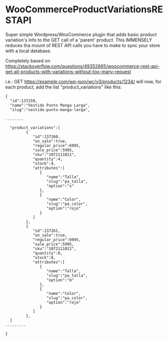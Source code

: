 # WooCommerceProductVariationsRESTAPI

Super simple Wordpress/WooCommerce plugin that adds basic product variation's info to the GET call of a 'parent' product.
This IMMENSELY reduces tha mount of REST API calls you have to make to sync your store with a local database.

Completely based on https://stackoverflow.com/questions/49352665/woocommerce-rest-api-get-all-products-with-variations-without-too-many-request

i.e.: GET https://example.com/wp-json/wc/v3/products/1234/ will now, for each product, add the list "product_variations" like this:

```
{
  "id":137259,
  "name":"Vestido Punto Manga Larga",
  "slug":"vestido-punto-manga-larga",

........

  "product_variations":[
         {
            "id":137260,
            "on_sale":true,
            "regular_price":6995,
            "sale_price":5995,
            "sku":"1072111021",
            "quantity":4,
            "stock":4,
            "attributes":[
               {
                  "name":"Talla",
                  "slug":"pa_talla",
                  "option":"s"
               },
               {
                  "name":"Color",
                  "slug":"pa_color",
                  "option":"rojo"
               }
            ]
         },
         {
            "id":137261,
            "on_sale":true,
            "regular_price":6995,
            "sale_price":5995,
            "sku":"1072111022",
            "quantity":8,
            "stock":8,
            "attributes":[
               {
                  "name":"Talla",
                  "slug":"pa_talla",
                  "option":"m"
               },
               {
                  "name":"Color",
                  "slug":"pa_color",
                  "option":"rojo"
               }
            ]
         },
  ]
.........

}

```
